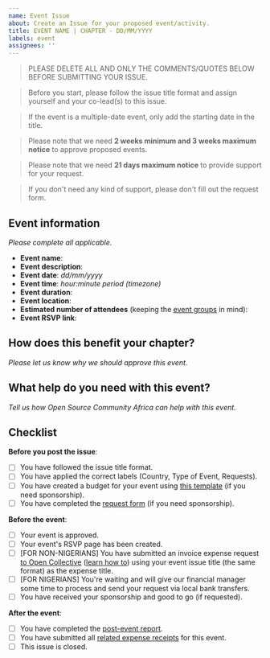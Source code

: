 ```yaml
---
name: Event Issue
about: Create an Issue for your proposed event/activity.
title: EVENT NAME | CHAPTER - DD/MM/YYYY
labels: event
assignees: ''
---
```


> PLEASE DELETE ALL AND ONLY THE COMMENTS/QUOTES BELOW BEFORE SUBMITTING YOUR ISSUE.

> Before you start, please follow the issue title format and assign yourself and your co-lead(s) to this issue.

> If the event is a multiple-date event, only add the starting date in the title.

> Please note that we need **2 weeks minimum and 3 weeks maximum notice** to approve proposed events.

> Please note that we need **21 days maximum notice** to provide support for your request.

> If you don't need any kind of support, please don't fill out the request form.


## Event information
_Please complete all applicable._

- **Event name**:
- **Event description**:
- **Event date**: _dd/mm/yyyy_
- **Event time**: _hour:minute period (timezone)_
- **Event duration**:
- **Event location**:
- **Estimated number of attendees** (keeping the [event groups](https://github.com/oscafrica/chapter-leads-hub/blob/master/docs/event-budget.md#event-groups) in mind):
- **Event RSVP link**:

## How does this benefit your chapter?
_Please let us know why we should approve this event._

## What help do you need with this event? 
_Tell us how Open Source Community Africa can help with this event._

## Checklist

**Before you post the issue**: 
- [ ] You have followed the issue title format.
- [ ] You have applied the correct labels (Country, Type of Event, Requests).
- [ ] You have created a budget for your event using [this template](https://bit.ly/3SmTFQa) (if you need sponsorship).
- [ ] You have completed the [request form](https://bit.ly/osca-cl-request) (if you need sponsorship).

**Before the event**: 
- [ ] Your event is approved.
- [ ] Your event's RSVP page has been created.
- [ ] [FOR NON-NIGERIANS] You have submitted an invoice expense request [to Open Collective](https://opencollective.com/osca/projects/osca-community/expenses/new) ([learn how to](https://docs.opencollective.com/help/expenses-and-getting-paid/submitting-expenses)) using your event issue title (the same format) as the expense title.
- [ ] [FOR NIGERIANS] You're waiting and will give our financial manager some time to process and send your request via local bank transfers.
- [ ] You have received your sponsorship and good to go (if requested).

**After the event**:  
- [ ] You have completed the [post-event report](https://github.com/oscafrica/chapter-leads-hub/blob/master/docs/post-event-template.md).
- [ ] You have submitted all [related expense receipts](https://github.com/oscafrica/chapter-leads-hub/blob/master/docs/expenses.md#tracking-your-expenses) for this event.
- [ ] This issue is closed.
